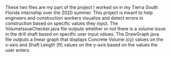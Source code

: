 These two files are my part of the project I worked on in my Tierra South Florida internship over the 2020 summer. This project is meant to help engineers and construction workers visualize and detect errors in construction based on specific values they input. The VolumeIssueChecker.java file outputs whether or not there is a volume issue in the drill shaft based on specific user input values. The DrawGraph.java file outputs a linear graph that displays Concrete Volume (cy) values on the x-axis and Shaft Length (ft) values on the y-axis based on the values the user enters.
